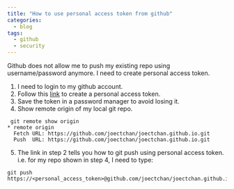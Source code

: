 ```yaml
---
title: "How to use personal access token from github"
categories:
  - blog
tags:
  - github
  - security
---
```

Github does not allow me to push my existing repo using username/password anymore. I need to create personal access token.

1. I need to login to my github account.
2. Follow this [link](https://techglimpse.com/git-push-github-token-based-passwordless/) to create a personal access token.
3. Save the token in a password manager to avoid losing it.
4. Show remote origin of my local git repo.
```
 git remote show origin
* remote origin
  Fetch URL: https://github.com/joectchan/joectchan.github.io.git
  Push  URL: https://github.com/joectchan/joectchan.github.io.git
```
5. The link in step 2 tells you how to git push using personal access token. i.e. for my repo shown in step 4, I need to type:
```
git push https://<personal_access_token>@github.com/joectchan/joectchan.github.io.git
```
